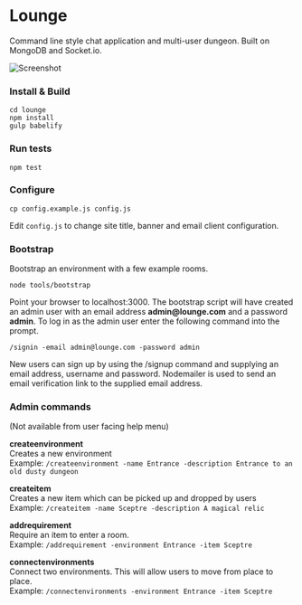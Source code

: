 # Lounge

Command line style chat application and multi-user dungeon. Built on MongoDB and Socket.io.

![Screenshot](https://rawgit.com/danielpquinn/lounge/master/lounge.png "Lounge")

### Install & Build

    cd lounge
    npm install
    gulp babelify

### Run tests

    npm test

### Configure

    cp config.example.js config.js

Edit `config.js` to change site title, banner and email client configuration.

### Bootstrap

Bootstrap an environment with a few example rooms.

    node tools/bootstrap

Point your browser to localhost:3000. The bootstrap script will have created an admin user with an email address __admin@lounge.com__ and a password __admin__. To log in as the admin user enter the following command into the prompt.

    /signin -email admin@lounge.com -password admin

New users can sign up by using the /signup command and supplying an email address, username and password. Nodemailer is used to send an email verification link to the supplied email address.

### Admin commands

(Not available from user facing help menu)

__createenvironment__  
Creates a new environment  
Example: `/createenvironment -name Entrance -description Entrance to an old dusty dungeon`

__createitem__  
Creates a new item which can be picked up and dropped by users  
Example: `/createitem -name Sceptre -description A magical relic`

__addrequirement__  
Require an item to enter a room.  
Example: `/addrequirement -environment Entrance -item Sceptre`

__connectenvironments__  
Connect two environments. This will allow users to move from place to place.  
Example: `/connectenvironments -environment Entrance -item Sceptre`
